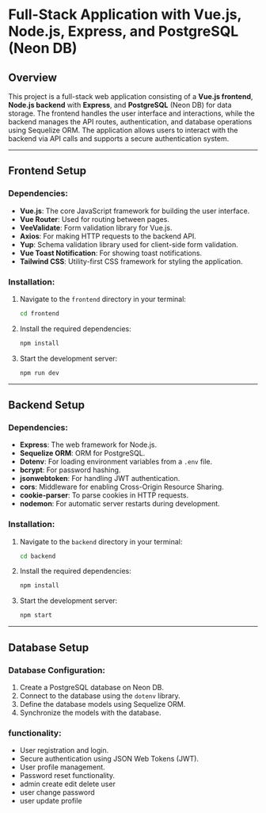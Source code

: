 # Full-Stack Application with Vue.js, Node.js, Express, and PostgreSQL (Neon DB)

## Overview

This project is a full-stack web application consisting of a **Vue.js frontend**, **Node.js backend** with **Express**, and **PostgreSQL** (Neon DB) for data storage. The frontend handles the user interface and interactions, while the backend manages the API routes, authentication, and database operations using Sequelize ORM. The application allows users to interact with the backend via API calls and supports a secure authentication system.

---

## Frontend Setup

### Dependencies:
- **Vue.js**: The core JavaScript framework for building the user interface.
- **Vue Router**: Used for routing between pages.
- **VeeValidate**: Form validation library for Vue.js.
- **Axios**: For making HTTP requests to the backend API.
- **Yup**: Schema validation library used for client-side form validation.
- **Vue Toast Notification**: For showing toast notifications.
- **Tailwind CSS**: Utility-first CSS framework for styling the application.

### Installation:
1. Navigate to the `frontend` directory in your terminal:
   ```bash
   cd frontend
   ```
2. Install the required dependencies:
   ```bash
   npm install
   ```
3. Start the development server:
   ```bash
   npm run dev
   ```

---

## Backend Setup

### Dependencies:   
- **Express**: The web framework for Node.js.
- **Sequelize ORM**: ORM for PostgreSQL.
- **Dotenv**: For loading environment variables from a `.env` file.
- **bcrypt**: For password hashing.
- **jsonwebtoken**: For handling JWT authentication.
- **cors**: Middleware for enabling Cross-Origin Resource Sharing.
- **cookie-parser**: To parse cookies in HTTP requests.
- **nodemon**: For automatic server restarts during development.

### Installation:
1. Navigate to the `backend` directory in your terminal:
   ```bash
   cd backend
   ```
2. Install the required dependencies:
   ```bash
   npm install
   ```
3. Start the development server:
   ```bash
   npm start
   ```

---

## Database Setup

### Database Configuration:
1. Create a PostgreSQL database on Neon DB.
2. Connect to the database using the `dotenv` library.
3. Define the database models using Sequelize ORM.
4. Synchronize the models with the database.

### functionality:
- User registration and login.
- Secure authentication using JSON Web Tokens (JWT).
- User profile management.
- Password reset functionality.
- admin create edit delete user
- user change password 
- user update profile
